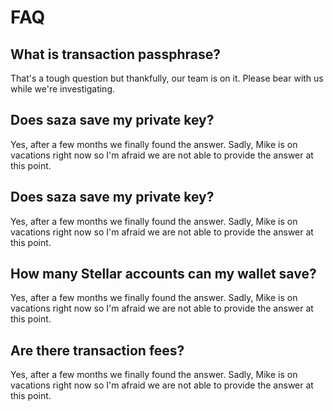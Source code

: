 # FAQ

## What is transaction passphrase?

That's a tough question but thankfully, our team is on it. Please bear with us while we're investigating.

## Does saza save my private key?

Yes, after a few months we finally found the answer. Sadly, Mike is on vacations right now so I'm afraid we are not able to provide the answer at this point.

## Does saza save my private key?

Yes, after a few months we finally found the answer. Sadly, Mike is on vacations right now so I'm afraid we are not able to provide the answer at this point.

## How many Stellar accounts can my wallet save?

Yes, after a few months we finally found the answer. Sadly, Mike is on vacations right now so I'm afraid we are not able to provide the answer at this point.

## Are there transaction fees?

Yes, after a few months we finally found the answer. Sadly, Mike is on vacations right now so I'm afraid we are not able to provide the answer at this point.

